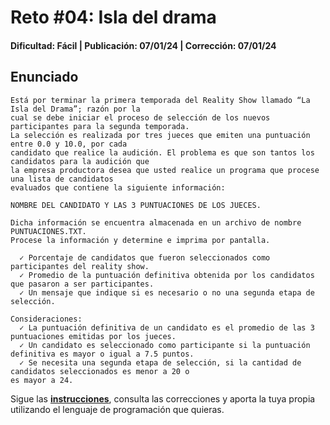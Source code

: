 # Reto #04: Isla del drama 
#### Dificultad: Fácil | Publicación: 07/01/24 | Corrección: 07/01/24

## Enunciado

```
Está por terminar la primera temporada del Reality Show llamado “La Isla del Drama”; razón por la 
cual se debe iniciar el proceso de selección de los nuevos participantes para la segunda temporada. 
La selección es realizada por tres jueces que emiten una puntuación entre 0.0 y 10.0, por cada 
candidato que realice la audición. El problema es que son tantos los candidatos para la audición que 
la empresa productora desea que usted realice un programa que procese una lista de candidatos 
evaluados que contiene la siguiente información:

NOMBRE DEL CANDIDATO Y LAS 3 PUNTUACIONES DE LOS JUECES.

Dicha información se encuentra almacenada en un archivo de nombre PUNTUACIONES.TXT. 
Procese la información y determine e imprima por pantalla.

  ✓ Porcentaje de candidatos que fueron seleccionados como participantes del reality show.
  ✓ Promedio de la puntuación definitiva obtenida por los candidatos que pasaron a ser participantes.
  ✓ Un mensaje que indique si es necesario o no una segunda etapa de selección.

Consideraciones:
  ✓ La puntuación definitiva de un candidato es el promedio de las 3 puntuaciones emitidas por los jueces.
  ✓ Un candidato es seleccionado como participante si la puntuación definitiva es mayor o igual a 7.5 puntos.
  ✓ Se necesita una segunda etapa de selección, si la cantidad de candidatos seleccionados es menor a 20 o
es mayor a 24.
```
Sigue las **[instrucciones](../../README.md)**, consulta las correcciones y aporta la tuya propia utilizando el lenguaje de programación que quieras.
